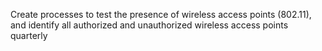 Create processes to test the presence of wireless access points (802.11), and identify all authorized and unauthorized wireless access points quarterly
